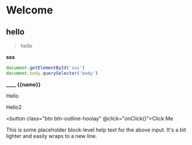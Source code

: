# Welcome



## hello


> hello

<strong>sss</strong>

```javascript
document.getElementById('sss')
document.body.querySelector('body')
```

<strong>____ {{name}}</strong>

<hello text="xxxb" channel="hoolay">Hello</hello>

<o-button text="abc" channel="warning">Hello2</o-button>

<button class="btn btn-outline-hoolay" @click="onClick()">Click Me</button>

<hlll input-type="select" label-tag="Example select" input-status="success">
	This is some placeholder block-level help text for the above input. It's a bit lighter and easily wraps to a new line.
</hlll>

<script>
  import OButton from 'src/components/Button.vue';
  import Hello from '../components/Button.vue';
	import hlll from 'src/components/h-formGroup.vue';

  export default {
    data() {
        return {
            name: 'HOME4',
        }
    },
    methods: {
      onClick() {
        alert('click')
      }
    },
    components: {
      OButton,
      Hello,
			hlll
    }
  }
</script>